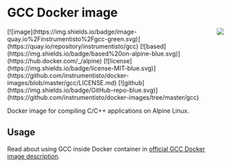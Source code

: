 GCC Docker image
================

<img align="right" src="https://gcc.gnu.org/img/gccegg-65.png">
[![image](https://img.shields.io/badge/image-quay.io%2Finstrumentisto%2Fgcc-green.svg)](https://quay.io/repository/instrumentisto/gcc)
[![based](https://img.shields.io/badge/based%20on-alpine-blue.svg)](https://hub.docker.com/_/alpine)
[![license](https://img.shields.io/badge/license-MIT-blue.svg)](https://github.com/instrumentisto/docker-images/blob/master/gcc/LICENSE.md)
[![github](https://img.shields.io/badge/GitHub-repo-blue.svg)](https://github.com/instrumentisto/docker-images/tree/master/gcc)

Docker image for compiling C/C++ applications on Alpine Linux.



## Usage

Read about using GCC inside Docker container in
[official GCC Docker image description](https://hub.docker.com/_/gcc).
